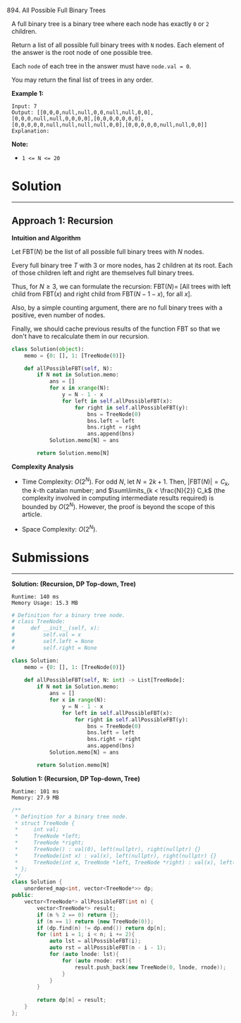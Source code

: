 894. All Possible Full Binary Trees

A full binary tree is a binary tree where each node has exactly `0` or `2` children.

Return a list of all possible full binary trees with `N` nodes.  Each element of the answer is the root node of one possible tree.

Each `node` of each tree in the answer must have `node.val = 0`.

You may return the final list of trees in any order.

 

**Example 1:**
```
Input: 7
Output: [[0,0,0,null,null,0,0,null,null,0,0],[0,0,0,null,null,0,0,0,0],[0,0,0,0,0,0,0],[0,0,0,0,0,null,null,null,null,0,0],[0,0,0,0,0,null,null,0,0]]
Explanation:
```
 

**Note:**

* `1 <= N <= 20`

# Solution
---
## Approach 1: Recursion
**Intuition and Algorithm**

Let $\text{FBT}(N)$ be the list of all possible full binary trees with $N$ nodes.

Every full binary tree $T$ with 3 or more nodes, has 2 children at its root. Each of those children left and right are themselves full binary trees.

Thus, for $N \geq 3$, we can formulate the recursion: $\text{FBT}(N) =$ [All trees with left child from $\text{FBT}(x)$ and right child from $\text{FBT}(N-1-x)$, for all $x$].

Also, by a simple counting argument, there are no full binary trees with a positive, even number of nodes.

Finally, we should cache previous results of the function $\text{FBT}$ so that we don't have to recalculate them in our recursion.

```python
class Solution(object):
    memo = {0: [], 1: [TreeNode(0)]}

    def allPossibleFBT(self, N):
        if N not in Solution.memo:
            ans = []
            for x in xrange(N):
                y = N - 1 - x
                for left in self.allPossibleFBT(x):
                    for right in self.allPossibleFBT(y):
                        bns = TreeNode(0)
                        bns.left = left
                        bns.right = right
                        ans.append(bns)
            Solution.memo[N] = ans

        return Solution.memo[N]
```

**Complexity Analysis**

* Time Complexity: $O(2^N)$. For odd $N$, let $N = 2k + 1$. Then, $\Big| \text{FBT}(N) \Big| = C_k$, the $k$-th catalan number; and $\sum\limits_{k < \frac{N}{2}} C_k$ (the complexity involved in computing intermediate results required) is bounded by $O(2^N)$. However, the proof is beyond the scope of this article.

* Space Complexity: $O(2^N)$.

# Submissions
---
**Solution: (Recursion, DP Top-down, Tree)**
```
Runtime: 140 ms
Memory Usage: 15.3 MB
```
```python
# Definition for a binary tree node.
# class TreeNode:
#     def __init__(self, x):
#         self.val = x
#         self.left = None
#         self.right = None

class Solution:
    memo = {0: [], 1: [TreeNode(0)]}
    
    def allPossibleFBT(self, N: int) -> List[TreeNode]:
        if N not in Solution.memo:
            ans = []
            for x in range(N):
                y = N - 1 - x
                for left in self.allPossibleFBT(x):
                    for right in self.allPossibleFBT(y):
                        bns = TreeNode(0)
                        bns.left = left
                        bns.right = right
                        ans.append(bns)
            Solution.memo[N] = ans

        return Solution.memo[N]
```

**Solution 1: (Recursion, DP Top-down, Tree)**
```
Runtime: 101 ms
Memory: 27.9 MB
```
```c++
/**
 * Definition for a binary tree node.
 * struct TreeNode {
 *     int val;
 *     TreeNode *left;
 *     TreeNode *right;
 *     TreeNode() : val(0), left(nullptr), right(nullptr) {}
 *     TreeNode(int x) : val(x), left(nullptr), right(nullptr) {}
 *     TreeNode(int x, TreeNode *left, TreeNode *right) : val(x), left(left), right(right) {}
 * };
 */
class Solution {
    unordered_map<int, vector<TreeNode*>> dp; 
public:
    vector<TreeNode*> allPossibleFBT(int n) {
        vector<TreeNode*> result;
        if (n % 2 == 0) return {};
        if (n == 1) return {new TreeNode(0)};
        if (dp.find(n) != dp.end()) return dp[n];
        for (int i = 1; i < n; i += 2){
            auto lst = allPossibleFBT(i);
            auto rst = allPossibleFBT(n - i - 1);
            for (auto lnode: lst){
                for (auto rnode: rst){
                    result.push_back(new TreeNode(0, lnode, rnode));
                }
            }
        }
        
        return dp[n] = result;
    }
};
```
